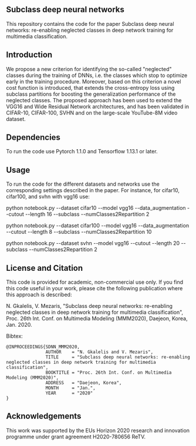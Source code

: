 ## Subclass deep neural networks

This repository contains the code for the paper Subclass deep neural networks: re-enabling neglected classes in deep network training for multimedia classification.

## Introduction

We propose a new criterion for identifying the so-called "neglected" classes during the training of DNNs, i.e. the classes which stop to optimize early in the training procedure. Moreover, based on this criterion a novel cost function is introduced, that extends the cross-entropy loss using subclass partitions for boosting the generalization performance of the neglected classes. The proposed approach has been used to extend the VGG16 and Wide Residual Network architectures, and has been validated in CIFAR-10, CIFAR-100, SVHN and on the large-scale YouTube-8M video dataset.

## Dependencies

To run the code use Pytorch 1.1.0 and Tensorflow 1.13.1 or later.

## Usage

To run the code for the different datasets and networks use the corresponding settings described in the paper. For instance, for cifar10, cifar100, and svhn with vgg16 use:

python notebook.py --dataset cifar10 --model vgg16 --data_augmentation --cutout --length 16 --subclass --numClasses2Repartition 2

python notebook.py --dataset cifar100 --model vgg16 --data_augmentation --cutout --length 8 --subclass --numClasses2Repartition 10

python notebook.py --dataset svhn --model vgg16 --cutout --length 20 --subclass --numClasses2Repartition 2

## License and Citation

This code is provided for academic, non-commercial use only. If you find this code useful in your work, please cite the following publication where this approach is described:

N. Gkalelis, V. Mezaris, "Subclass deep neural networks: re-enabling neglected classes in deep network training for multimedia classification", Proc. 26th Int. Conf. on Multimedia Modeling (MMM2020), Daejeon, Korea, Jan. 2020.

Bibtex:
```
@INPROCEEDINGS{SDNN_MMM2020,
               AUTHOR    = "N. Gkalelis and V. Mezaris",
               TITLE     = "Subclass deep neural networks: re-enabling neglected classes in deep network training for multimedia classification",
               BOOKTITLE = "Proc. 26th Int. Conf. on Multimedia Modeling (MMM2020)",
               ADDRESS   = "Daejeon, Korea",
               MONTH     = "Jan.",
               YEAR      = "2020"
}
```

## Acknowledgements

This work was supported by the EUs Horizon 2020 research and innovation programme under grant agreement H2020-780656 ReTV.


